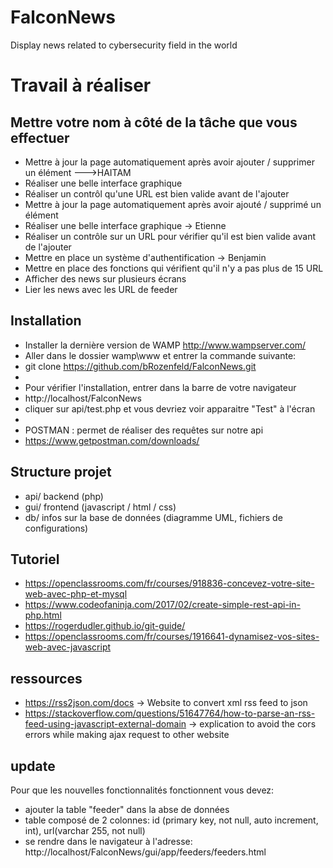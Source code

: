 # FalconNews
Display news related to cybersecurity field in the world 

# Travail à réaliser
## Mettre votre nom à côté de la tâche que vous effectuer

* Mettre à jour la page automatiquement après avoir ajouter / supprimer un élément --->HAITAM
* Réaliser une belle interface graphique
* Réaliser un contrôl qu'une URL est bien valide avant de l'ajouter
* Mettre à jour la page automatiquement après avoir ajouté / supprimé un élément 
* Réaliser une belle interface graphique -> Etienne
* Réaliser un contrôle sur un URL pour vérifier qu'il est bien valide avant de l'ajouter
* Mettre en place un système d'authentification -> Benjamin
* Mettre en place des fonctions qui vérifient qu'il n'y a pas plus de 15 URL
* Afficher des news sur plusieurs écrans
* Lier les news avec les URL de feeder


## Installation
* Installer la dernière version de WAMP http://www.wampserver.com/
* Aller dans le dossier wamp\www et entrer la commande suivante:
* git clone https://github.com/bRozenfeld/FalconNews.git
*
* Pour vérifier l'installation, entrer dans la barre de votre navigateur
* http://localhost/FalconNews
* cliquer sur api/test.php et vous devriez voir apparaitre "Test" à l'écran
*
* POSTMAN : permet de réaliser des requêtes sur notre api
* https://www.getpostman.com/downloads/

## Structure projet
* api/ backend (php)
* gui/ frontend (javascript / html / css)
* db/ infos sur la base de données (diagramme UML, fichiers de configurations)

## Tutoriel 
* https://openclassrooms.com/fr/courses/918836-concevez-votre-site-web-avec-php-et-mysql
* https://www.codeofaninja.com/2017/02/create-simple-rest-api-in-php.html
* https://rogerdudler.github.io/git-guide/
* https://openclassrooms.com/fr/courses/1916641-dynamisez-vos-sites-web-avec-javascript

## ressources
* https://rss2json.com/docs -> Website to convert xml rss feed to json
* https://stackoverflow.com/questions/51647764/how-to-parse-an-rss-feed-using-javascript-external-domain -> explication to avoid the cors errors while making ajax request to other website

## update
Pour que les nouvelles fonctionnalités fonctionnent vous devez:
* ajouter la table "feeder" dans la abse de données
* table composé de 2 colonnes: id (primary key, not null, auto increment, int), url(varchar 255, not null)
* se rendre dans le navigateur à l'adresse: http://localhost/FalconNews/gui/app/feeders/feeders.html

